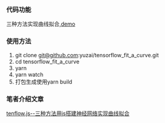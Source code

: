 ### 代码功能
三种方法实现曲线拟合,[demo](https://blog.maxiaobo.com.cn/tensorflow_fit_a_curve/dist/)

### 使用方法
1. git clone git@github.com:yuzai/tensorflow_fit_a_curve.git
2. cd  tensorflow_fit_a_curve
3. yarn 
4. yarn watch
5. 打包生成使用yarn build

### 笔者介绍文章
[tenflow.js--三种方法用js搭建神经网络实现曲线拟合](https://www.jianshu.com/p/67cd2d2e0bab)
